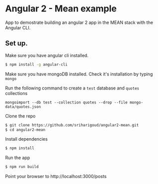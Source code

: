 # Angular 2 - Mean example

App to demostrate building an angular 2 app in the MEAN stack with the Angular CLI.

## Set up.
Make sure you have angular cli installed.
```bash
$ npm install -g angular-cli
```

Make sure you have mongoDB installed. Check it's installation by typing `mongo`

Run the following command to create a `test` database and `quotes` collections

```
mongoimport --db test --collection quotes --drop --file mongo-data/quotes.json
```

Clone the repo
```bash
$ git clone https://github.com/sriharigoud/angular2-mean.git
$ cd angular2-mean
```

Install dependencies
```bash
$ npm install
```

Run the app
```bash
$ npm run build
```

Point your browser to http://localhost:3000/posts